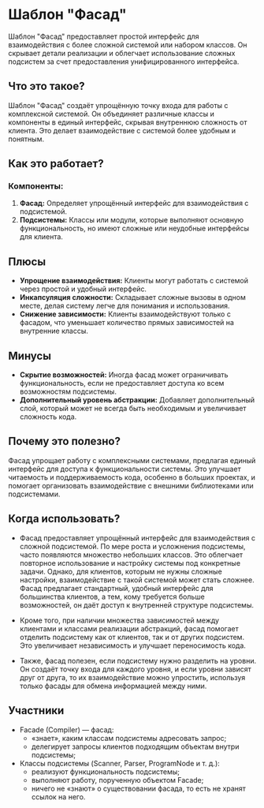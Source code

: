 # Шаблон "Фасад"

Шаблон "Фасад" предоставляет простой интерфейс для взаимодействия с более сложной системой или набором классов. Он
скрывает детали реализации и облегчает использование сложных подсистем за счет предоставления унифицированного
интерфейса.

## Что это такое?

Шаблон "Фасад" создаёт упрощённую точку входа для работы с комплексной системой. Он объединяет различные классы и
компоненты в единый интерфейс, скрывая внутреннюю сложность от клиента. Это делает взаимодействие с системой более
удобным и понятным.

## Как это работает?

### Компоненты:

1. **Фасад:** Определяет упрощённый интерфейс для взаимодействия с подсистемой.
2. **Подсистемы:** Классы или модули, которые выполняют основную функциональность, но имеют сложные или неудобные
   интерфейсы для клиента.

## Плюсы

- **Упрощение взаимодействия:** Клиенты могут работать с системой через простой и удобный интерфейс.
- **Инкапсуляция сложности:** Складывает сложные вызовы в одном месте, делая систему легче для понимания и
  использования.
- **Снижение зависимости:** Клиенты взаимодействуют только с фасадом, что уменьшает количество прямых зависимостей на
  внутренние классы.

## Минусы

- **Скрытие возможностей:** Иногда фасад может ограничивать функциональность, если не предоставляет доступа ко всем
  возможностям подсистемы.
- **Дополнительный уровень абстракции:** Добавляет дополнительный слой, который может не всегда быть необходимым и
  увеличивает сложность кода.

## Почему это полезно?

Фасад упрощает работу с комплексными системами, предлагая единый интерфейс для доступа к функциональности системы. Это
улучшает читаемость и поддерживаемость кода, особенно в больших проектах, и помогает организовать взаимодействие с
внешними библиотеками или подсистемами.

## Когда использовать?

- Фасад предоставляет упрощённый интерфейс для взаимодействия с сложной подсистемой. По мере роста и усложнения
  подсистемы, часто появляются множество небольших классов. Это облегчает повторное использование и настройку системы
  под
  конкретные задачи. Однако, для клиентов, которым не нужны сложные настройки, взаимодействие с такой системой может
  стать
  сложнее. Фасад предлагает стандартный, удобный интерфейс для большинства клиентов, а тем, кому требуется больше
  возможностей, он даёт доступ к внутренней структуре подсистемы.

- Кроме того, при наличии множества зависимостей между клиентами и классами реализации абстракций, фасад помогает
  отделить
  подсистему как от клиентов, так и от других подсистем. Это увеличивает независимость и улучшает переносимость кода.

- Также, фасад полезен, если подсистему нужно разделить на уровни. Он создаёт точку входа для каждого уровня, и если
  уровни зависят друг от друга, то их взаимодействие можно упростить, используя только фасады для обмена информацией
  между
  ними.

## Участники

- Facade (Compiler) — фасад:
  - «знает», каким классам подсистемы адресовать запрос;
  - делегирует запросы клиентов подходящим объектам внутри подсистемы;
- Классы подсистемы (Scanner, Parser, ProgramNode и т. д.):
  - реализуют функциональность подсистемы;
  - выполняют работу, порученную объектом Facade;
  - ничего не «знают» о существовании фасада, то есть не хранят ссылок на него.
